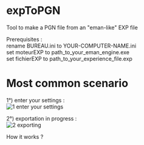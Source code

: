 # expToPGN
Tool to make a PGN file from an "eman-like" EXP file<p>

Prerequisites :<br>
rename BUREAU.ini to YOUR-COMPUTER-NAME.ini<br>
set moteurEXP to path_to_your_eman_engine.exe<br>
set fichierEXP to path_to_your_experience_file.exp<br>

# Most common scenario
1°) enter your settings :<br>
![1 enter your settings](https://github.com/chris13300/expToPGN/blob/main/expToPGN/bin/Debug/1.%20enter%20your%20settings.jpg)<p>

2°) exportation in progress :<br>
![2 exporting](https://github.com/chris13300/expToPGN/blob/main/expToPGN/bin/Debug/2.%20exporting.jpg)<p>

How it works ?<p>
  
<br>
